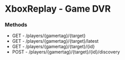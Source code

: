 # XboxReplay - Game DVR

### Methods
* GET - /players/{gamertag}/{target}
* GET - /players/{gamertag}/{target}/latest
* GET - /players/{gamertag}/{target}/{id}
* POST - /players/{gamertag}/{target}/{id}/discovery
